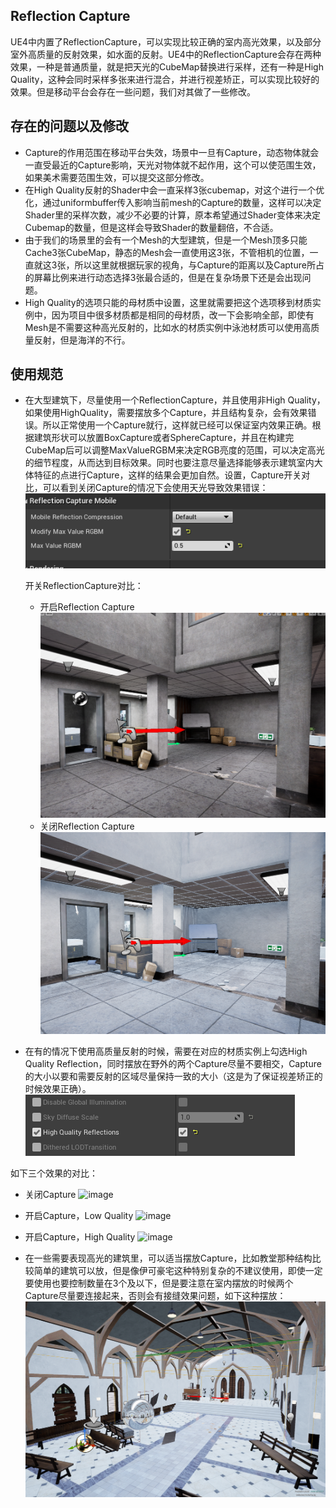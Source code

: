 ## Reflection Capture
UE4中内置了ReflectionCapture，可以实现比较正确的室内高光效果，以及部分室外高质量的反射效果，如水面的反射。UE4中的ReflectionCapture会存在两种效果，一种是普通质量，就是把天光的CubeMap替换进行采样，还有一种是High Quality，这种会同时采样多张来进行混合，并进行视差矫正，可以实现比较好的效果。但是移动平台会存在一些问题，我们对其做了一些修改。

## 存在的问题以及修改
* Capture的作用范围在移动平台失效，场景中一旦有Capture，动态物体就会一直受最近的Capture影响，天光对物体就不起作用，这个可以使范围生效，如果美术需要范围生效，可以提交这部分修改。
* 在High Quality反射的Shader中会一直采样3张cubemap，对这个进行一个优化，通过uniformbuffer传入影响当前mesh的Capture的数量，这样可以决定Shader里的采样次数，减少不必要的计算，原本希望通过Shader变体来决定Cubemap的数量，但是这样会导致Shader的数量翻倍，不合适。
* 由于我们的场景里的会有一个Mesh的大型建筑，但是一个Mesh顶多只能Cache3张CubeMap，静态的Mesh会一直使用这3张，不管相机的位置，一直就这3张，所以这里就根据玩家的视角，与Capture的距离以及Capture所占的屏幕比例来进行动态选择3张最合适的，但是在复杂场景下还是会出现问题。
* High Quality的选项只能的母材质中设置，这里就需要把这个选项移到材质实例中，因为项目中很多材质都是相同的母材质，改一下会影响全部，即使有Mesh是不需要这种高光反射的，比如水的材质实例中泳池材质可以使用高质量反射，但是海洋的不行。

## 使用规范
* 在大型建筑下，尽量使用一个ReflectionCapture，并且使用非High Quality，如果使用HighQuality，需要摆放多个Capture，并且结构复杂，会有效果错误。所以正常使用一个Capture就行，这样就已经可以保证室内效果正确。根据建筑形状可以放置BoxCapture或者SphereCapture，并且在构建完CubeMap后可以调整MaxValueRGBM来决定RGB亮度的范围，可以决定高光的细节程度，从而达到目标效果。同时也要注意尽量选择能够表示建筑室内大体特征的点进行Capture，这样的结果会更加自然。设置，Capture开关对比，可以看到关闭Capture的情况下会使用天光导致效果错误：
![image](../RenderPictures/UE4RelfectionCapture/RGBMSetting.png)

    开关ReflectionCapture对比：
    * 开启Reflection Capture
    ![image](../RenderPictures/UE4RelfectionCapture/ReflectionCaptureOn.png)
    * 关闭Reflection Capture
    ![image](../RenderPictures/UE4RelfectionCapture/ReflectionCaptureOff.png)

* 在有的情况下使用高质量反射的时候，需要在对应的材质实例上勾选High Quality Reflection，同时摆放在野外的两个Capture尽量不要相交，Capture的大小以要和需要反射的区域尽量保持一致的大小（这是为了保证视差矫正的时候效果正确）。
![image](../RenderPictures/UE4RelfectionCapture/HighQualityReflections.png)

 如下三个效果的对比：
 * 关闭Capture
 ![image](../RenderPictures/UE4RelfectionCapture/NoReflectionCapture.png)
 * 开启Capture，Low Quality
 ![image](../RenderPictures/UE4RelfectionCapture/ReflectionCapture_LowQuality.png)
 * 开启Capture，High Quality
 ![image](../RenderPictures/UE4RelfectionCapture/ReflectionCapture_HighQuality.png)

 * 在一些需要表现高光的建筑里，可以适当摆放Capture，比如教堂那种结构比较简单的建筑可以放，但是像伊可豪宅这种特别复杂的不建议使用，即使一定要使用也要控制数量在3个及以下，但是要注意在室内摆放的时候两个Capture尽量要连接起来，否则会有接缝效果问题，如下这种摆放：
 ![image](../RenderPictures/UE4RelfectionCapture/ReflectionCapturePlacement.png)